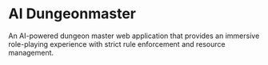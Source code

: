 # AI Dungeonmaster

An AI-powered dungeon master web application that provides an immersive role-playing experience with strict rule enforcement and resource management.
